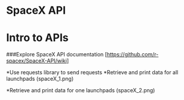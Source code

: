# SpaceX API
# Intro to APIs

###Explore SpaceX API documentation
[https://github.com/r-spacex/SpaceX-API/wiki]

*Use requests library to send requests
*Retrieve and print data for all launchpads
(spaceX_1.png)

*Retrieve and print data for one launchpads
(spaceX_2.png)
